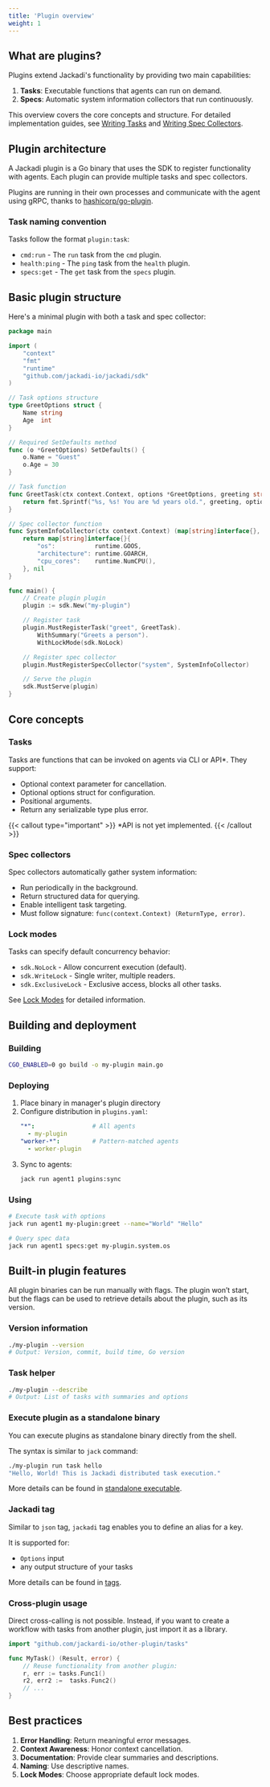 ```yaml
---
title: 'Plugin overview'
weight: 1
---
```


## What are plugins?

Plugins extend Jackadi's functionality by providing two main capabilities:
1. **Tasks**: Executable functions that agents can run on demand.
2. **Specs**: Automatic system information collectors that run continuously.

This overview covers the core concepts and structure. For detailed implementation guides, see [Writing Tasks](../writing_tasks/) and [Writing Spec Collectors](../writing_specs/).

## Plugin architecture

A Jackadi plugin is a Go binary that uses the SDK to register functionality with agents. Each plugin can provide multiple tasks and spec collectors.

Plugins are running in their own processes and communicate with the agent using gRPC, thanks to [hashicorp/go-plugin](https://github.com/hashicorp/go-plugin/).

### Task naming convention

Tasks follow the format `plugin:task`:
* `cmd:run` - The `run` task from the `cmd` plugin.
* `health:ping` - The `ping` task from the `health` plugin.
* `specs:get` - The `get` task from the `specs` plugin.

## Basic plugin structure

Here's a minimal plugin with both a task and spec collector:

```go
package main

import (
	"context"
	"fmt"
	"runtime"
	"github.com/jackadi-io/jackadi/sdk"
)

// Task options structure
type GreetOptions struct {
	Name string
	Age  int
}

// Required SetDefaults method
func (o *GreetOptions) SetDefaults() {
	o.Name = "Guest"
	o.Age = 30
}

// Task function
func GreetTask(ctx context.Context, options *GreetOptions, greeting string) (string, error) {
	return fmt.Sprintf("%s, %s! You are %d years old.", greeting, options.Name, options.Age), nil
}

// Spec collector function
func SystemInfoCollector(ctx context.Context) (map[string]interface{}, error) {
	return map[string]interface{}{
		"os":           runtime.GOOS,
		"architecture": runtime.GOARCH,
		"cpu_cores":    runtime.NumCPU(),
	}, nil
}

func main() {
	// Create plugin plugin
	plugin := sdk.New("my-plugin")

	// Register task
	plugin.MustRegisterTask("greet", GreetTask).
		WithSummary("Greets a person").
		WithLockMode(sdk.NoLock)

	// Register spec collector
	plugin.MustRegisterSpecCollector("system", SystemInfoCollector)

	// Serve the plugin
	sdk.MustServe(plugin)
}
```

## Core concepts

### Tasks

Tasks are functions that can be invoked on agents via CLI or API*. They support:
* Optional context parameter for cancellation.
* Optional options struct for configuration.
* Positional arguments.
* Return any serializable type plus error.

{{< callout type="important" >}}
*API is not yet implemented.
{{< /callout >}}

### Spec collectors

Spec collectors automatically gather system information:
* Run periodically in the background.
* Return structured data for querying.
* Enable intelligent task targeting.
* Must follow signature: `func(context.Context) (ReturnType, error)`.

### Lock modes

Tasks can specify default concurrency behavior:
* `sdk.NoLock` - Allow concurrent execution (default).
* `sdk.WriteLock` - Single writer, multiple readers.
* `sdk.ExclusiveLock` - Exclusive access, blocks all other tasks.

See [Lock Modes](../../lock_modes/) for detailed information.

## Building and deployment

### Building
```sh
CGO_ENABLED=0 go build -o my-plugin main.go
```

### Deploying

1. Place binary in manager's plugin directory
2. Configure distribution in `plugins.yaml`:
   ```yaml
   "*":                # All agents
     - my-plugin
   "worker-*":         # Pattern-matched agents
     - worker-plugin
   ```
3. Sync to agents:
   ```sh
   jack run agent1 plugins:sync
   ```

### Using
```sh
# Execute task with options
jack run agent1 my-plugin:greet --name="World" "Hello"

# Query spec data
jack run agent1 specs:get my-plugin.system.os
```

## Built-in plugin features

All plugin binaries can be run manually with flags. The plugin won’t start, but the flags can be used to retrieve details about the plugin, such as its version.

### Version information
```sh
./my-plugin --version
# Output: Version, commit, build time, Go version
```

### Task helper

```sh
./my-plugin --describe
# Output: List of tasks with summaries and options
```

### Execute plugin as a standalone binary

You can execute plugins as standalone binary directly from the shell.

The syntax is similar to `jack` command:

```sh {filename="simple task"}
./my-plugin run task hello
"Hello, World! This is Jackadi distributed task execution."
```

More details can be found in [standalone executable](../standalone_executable).

### Jackadi tag

Similar to `json` tag, `jackadi` tag enables you to define an alias for a key.

It is supported for:
- `Options` input
- any output structure of your tasks

More details can be found in [tags](../tags).

### Cross-plugin usage

Direct cross-calling is not possible. Instead, if you want to create a workflow with tasks from another plugin, just import it as a library.

```go
import "github.com/jackardi-io/other-plugin/tasks"

func MyTask() (Result, error) {
    // Reuse functionality from another plugin:
    r, err := tasks.Func1()
    r2, err2 :=  tasks.Func2()
    // ...
}
```

## Best practices

1. **Error Handling**: Return meaningful error messages.
2. **Context Awareness**: Honor context cancellation.
3. **Documentation**: Provide clear summaries and descriptions.
4. **Naming**: Use descriptive names.
5. **Lock Modes**: Choose appropriate default lock modes.
